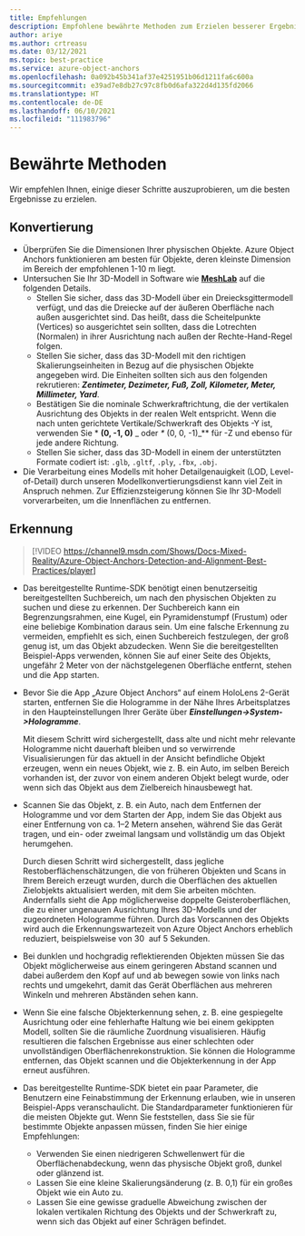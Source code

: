 ```yaml
---
title: Empfehlungen
description: Empfohlene bewährte Methoden zum Erzielen besserer Ergebnisse
author: ariye
ms.author: crtreasu
ms.date: 03/12/2021
ms.topic: best-practice
ms.service: azure-object-anchors
ms.openlocfilehash: 0a092b45b341af37e4251951b06d1211fa6c600a
ms.sourcegitcommit: e39ad7e8db27c97c8fb0d6afa322d4d135fd2066
ms.translationtype: HT
ms.contentlocale: de-DE
ms.lasthandoff: 06/10/2021
ms.locfileid: "111983796"
---
```

# <a name="best-practices"></a>Bewährte Methoden

Wir empfehlen Ihnen, einige dieser Schritte auszuprobieren, um die besten Ergebnisse zu erzielen.

## <a name="conversion"></a>Konvertierung

- Überprüfen Sie die Dimensionen Ihrer physischen Objekte. Azure Object Anchors funktionieren am besten für Objekte, deren kleinste Dimension im Bereich der empfohlenen 1-10 m liegt.
- Untersuchen Sie Ihr 3D-Modell in Software wie [**MeshLab**](https://www.meshlab.net/) auf die folgenden Details.
  - Stellen Sie sicher, dass das 3D-Modell über ein Dreiecksgittermodell verfügt, und das die Dreiecke auf der äußeren Oberfläche nach außen ausgerichtet sind. Das heißt, dass die Scheitelpunkte (Vertices) so ausgerichtet sein sollten, dass die Lotrechten (Normalen) in ihrer Ausrichtung nach außen der Rechte-Hand-Regel folgen.
  - Stellen Sie sicher, dass das 3D-Modell mit den richtigen Skalierungseinheiten in Bezug auf die physischen Objekte angegeben wird. Die Einheiten sollten sich aus den folgenden rekrutieren: ***Zentimeter, Dezimeter, Fuß, Zoll, Kilometer, Meter, Millimeter, Yard***.
  - Bestätigen Sie die nominale Schwerkraftrichtung, die der vertikalen Ausrichtung des Objekts in der realen Welt entspricht. Wenn die nach unten gerichtete Vertikale/Schwerkraft des Objekts -Y ist, verwenden Sie * **(0, -1, 0)** _ oder _*_ (0, 0, -1)_** für -Z und ebenso für jede andere Richtung.
  - Stellen Sie sicher, dass das 3D-Modell in einem der unterstützten Formate codiert ist: `.glb`, `.gltf`, `.ply`, `.fbx`, `.obj`.
- Die Verarbeitung eines Modells mit hoher Detailgenauigkeit (LOD, Level-of-Detail) durch unseren Modellkonvertierungsdienst kann viel Zeit in Anspruch nehmen. Zur Effizienzsteigerung können Sie Ihr 3D-Modell vorverarbeiten, um die Innenflächen zu entfernen.

## <a name="detection"></a>Erkennung

> [!VIDEO https://channel9.msdn.com/Shows/Docs-Mixed-Reality/Azure-Object-Anchors-Detection-and-Alignment-Best-Practices/player]

- Das bereitgestellte Runtime-SDK benötigt einen benutzerseitig bereitgestellten Suchbereich, um nach den physischen Objekten zu suchen und diese zu erkennen. Der Suchbereich kann ein Begrenzungsrahmen, eine Kugel, ein Pyramidenstumpf (Frustum) oder eine beliebige Kombination daraus sein. Um eine falsche Erkennung zu vermeiden, empfiehlt es sich, einen Suchbereich festzulegen, der groß genug ist, um das Objekt abzudecken. Wenn Sie die bereitgestellten Beispiel-Apps verwenden, können Sie auf einer Seite des Objekts, ungefähr 2 Meter von der nächstgelegenen Oberfläche entfernt, stehen und die App starten.
- Bevor Sie die App „Azure Object Anchors“ auf einem HoloLens 2-Gerät starten, entfernen Sie die Hologramme in der Nähe Ihres Arbeitsplatzes in den Haupteinstellungen Ihrer Geräte über ***Einstellungen->System->Hologramme***.

  Mit diesem Schritt wird sichergestellt, dass alte und nicht mehr relevante Hologramme nicht dauerhaft bleiben und so verwirrende Visualisierungen für das aktuell in der Ansicht befindliche Objekt erzeugen, wenn ein neues Objekt, wie z. B. ein Auto, im selben Bereich vorhanden ist, der zuvor von einem anderen Objekt belegt wurde, oder wenn sich das Objekt aus dem Zielbereich hinausbewegt hat.
- Scannen Sie das Objekt, z. B. ein Auto, nach dem Entfernen der Hologramme und vor dem Starten der App, indem Sie das Objekt aus einer Entfernung von ca. 1–2 Metern ansehen, während Sie das Gerät tragen, und ein- oder zweimal langsam und vollständig um das Objekt herumgehen.

  Durch diesen Schritt wird sichergestellt, dass jegliche Restoberflächenschätzungen, die von früheren Objekten und Scans in Ihrem Bereich erzeugt wurden, durch die Oberflächen des aktuellen Zielobjekts aktualisiert werden, mit dem Sie arbeiten möchten. Andernfalls sieht die App möglicherweise doppelte Geisteroberflächen, die zu einer ungenauen Ausrichtung Ihres 3D-Modells und der zugeordneten Hologramme führen. Durch das Vorscannen des Objekts wird auch die Erkennungswartezeit von Azure Object Anchors erheblich reduziert, beispielsweise von 30  auf 5 Sekunden.
- Bei dunklen und hochgradig reflektierenden Objekten müssen Sie das Objekt möglicherweise aus einem geringeren Abstand scannen und dabei außerdem den Kopf auf und ab bewegen sowie von links nach rechts und umgekehrt, damit das Gerät Oberflächen aus mehreren Winkeln und mehreren Abständen sehen kann.
- Wenn Sie eine falsche Objekterkennung sehen, z. B. eine gespiegelte Ausrichtung oder eine fehlerhafte Haltung wie bei einem gekippten Modell, sollten Sie die räumliche Zuordnung visualisieren. Häufig resultieren die falschen Ergebnisse aus einer schlechten oder unvollständigen Oberflächenrekonstruktion. Sie können die Hologramme entfernen, das Objekt scannen und die Objekterkennung in der App erneut ausführen.
- Das bereitgestellte Runtime-SDK bietet ein paar Parameter, die Benutzern eine Feinabstimmung der Erkennung erlauben, wie in unseren Beispiel-Apps veranschaulicht. Die Standardparameter funktionieren für die meisten Objekte gut. Wenn Sie feststellen, dass Sie sie für bestimmte Objekte anpassen müssen, finden Sie hier einige Empfehlungen:
  - Verwenden Sie einen niedrigeren Schwellenwert für die Oberflächenabdeckung, wenn das physische Objekt groß, dunkel oder glänzend ist.
  - Lassen Sie eine kleine Skalierungsänderung (z. B. 0,1) für ein großes Objekt wie ein Auto zu.
  - Lassen Sie eine gewisse graduelle Abweichung zwischen der lokalen vertikalen Richtung des Objekts und der Schwerkraft zu, wenn sich das Objekt auf einer Schrägen befindet.
